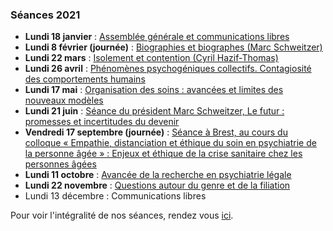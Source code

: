 ### Séances 2021
- **Lundi 18 janvier** : [Assemblée générale et communications libres](/seances/2021/janvier-2021-communications-libres)
- **Lundi 8 février (journée)** : [Biographies et biographes (Marc Schweitzer)](/seances/2021/fevrier-2021-biographies-biographes)
- **Lundi 22 mars** : [Isolement et contention (Cyril Hazif-Thomas)](/seances/2021/mars-2021-isolement-et-contention)
- **Lundi 26 avril** : [Phénomènes psychogéniques collectifs. Contagiosité des comportements humains](/seances/2021/avril-2021-phenomenes-psychogeniques-collectifs)
- **Lundi 17 mai** : [Organisation des soins : avancées et limites des nouveaux modèles](/seances/2021/mai-2021-organisation-des-soins)
- **Lundi 21 juin** : [Séance du président Marc Schweitzer, Le futur : promesses et incertitudes du devenir](/seances/2021/juin-2021-promesses-et-incertitudes-du-devenir)
- **Vendredi 17 septembre (journée)** : [Séance à Brest, au cours du colloque « Empathie, distanciation et éthique du soin en psychiatrie de la personne âgée » : Enjeux et éthique de la crise sanitaire chez les personnes âgées](/seances/2021/septembre-2021-enjeux-ethique-crise-sanitaire-personnes-agees)
- **Lundi 11 octobre** : [Avancée de la recherche en psychiatrie légale](/seances/2021/11-octobre-avancee-recherche-psychiatrie-legale)
- **Lundi 22 novembre** : [Questions autour du genre et de la filiation](/seances/2021/novembre-2021-questions-genre-filiation)
- Lundi 13 décembre : Communications libres

Pour voir l'intégralité de nos séances, rendez vous [ici](/seances/).
